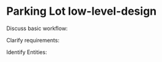 # Parking Lot low-level-design

Discuss basic workflow:


Clarify requirements:


Identify Entities:


